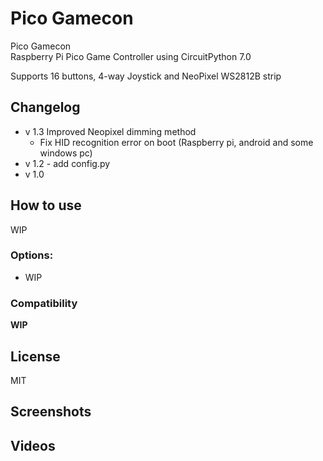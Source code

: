 # Pico Gamecon
Pico Gamecon\
Raspberry Pi Pico Game Controller using CircuitPython 7.0

Supports 16 buttons, 4-way Joystick and NeoPixel WS2812B strip
 
## Changelog
- v 1.3
  Improved Neopixel dimming method
  * Fix HID recognition error on boot (Raspberry pi, android and some windows pc)
- v 1.2 - add config.py
- v 1.0

## How to use
WIP

### Options:
- WIP

### Compatibility

**WIP**

## License
MIT


## Screenshots

## Videos
